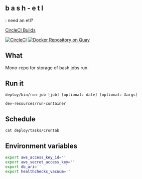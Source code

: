 ## b a s h - e t l
: need an etl?

[CircleCI Builds](https://circleci.com/gh/skilbjo/bast-etl)

[![CircleCI](https://circleci.com/gh/skilbjo/bash-etl/tree/master.svg?style=svg)](https://circleci.com/gh/skilbjo/bash-etl/tree/master)
[![Docker Repository on Quay](https://quay.io/repository/skilbjo/bash-etl/status "Docker Repository on Quay")](https://quay.io/repository/skilbjo/bash-etl)

## What
Mono-repo for storage of bash jobs run.

## Run it
`deploy/bin/run-job [job] [optional: date] [optional: &args]`

`dev-resources/run-container`

## Schedule
`cat deploy/tasks/crontab`

## Environment variables

```bash
export aws_access_key_id=''
export aws_secret_access_key=''
export db_uri=''
export healthchecks_vacuum=''
```
